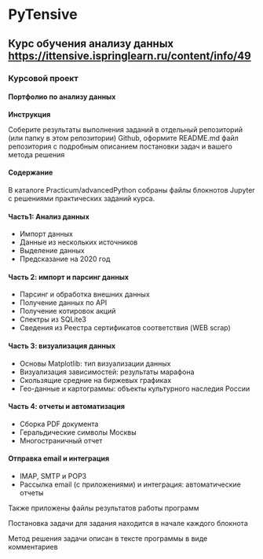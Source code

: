 
# PyTensive

## Курс обучения анализу данных  https://ittensive.ispringlearn.ru/content/info/49

### Курсовой проект 

#### Портфолио по анализу данных

**Инструкция**

Соберите результаты выполнения заданий в отдельный репозиторий (или папку в этом репозитории) Github, оформите README.md файл репозитория с подробным описанием постановки задач и вашего метода решения

#### Содержание

В каталоге Practicum/advancedPython собраны файлы блокнотов Jupyter с решениями практических заданий курса.

#### Часть1: Анализ данных
- Импорт данных
- Данные из нескольких источников
- Выделение данных
- Предсказание на 2020 год

#### Часть 2: импорт и парсинг данных
- Парсинг и обработка внешних данных
- Получение данных по API
- Получение котировок акций
- Спектры из SQLite3
- Сведения из Реестра сертификатов соответствия (WEB scrap)

#### Часть 3: визуализация данных
- Основы Matplotlib: тип визуализации данных
- Визуализация зависимостей: результаты марафона
- Скользящие средние на биржевых графиках
- Гео-данные и картограммы: объекты культурного наследия России

#### Часть 4: отчеты и автоматизация
- Сборка PDF документа
- Геральдические символы Москвы
- Многостраничный отчет


#### Отправка email и интеграция
- IMAP, SMTP и POP3 
- Рассылка email (с приложениями) и интеграция: автоматические отчеты

Также приложены файлы результатов работы программ

Постановка задачи для задания находится в начале каждого блокнота

Метод решения задачи описан в тексте программы в виде комментариев


